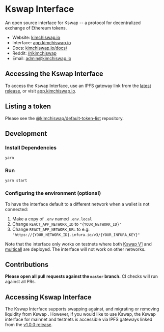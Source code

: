 # Kswap Interface


An open source interface for Kswap -- a protocol for decentralized exchange of Ethereum tokens.

- Website: [kimchiswap.io](https://kimchiswap.io/)
- Interface: [app.kimchiswap.io](https://app.kimchiswap.io)
- Docs: [kimchiswap.io/docs/](https://kimchiswap.io/docs/)
- Reddit: [/r/kimchiswap](https://www.reddit.com/r/kimchiswap/)
- Email: [admin@kimchiswap.io](mailto:admin@kimchiswap.io)

## Accessing the Kswap Interface

To access the Kswap Interface, use an IPFS gateway link from the
[latest release](https://github.com/kimchiswap/kswap-interface/releases/latest), 
or visit [app.kimchiswap.io](https://app.kimchiswap.io).

## Listing a token

Please see the
[@kimchiswap/default-token-list](https://github.com/kimchiswap/default-token-list) 
repository.

## Development

### Install Dependencies

```bash
yarn
```

### Run

```bash
yarn start
```

### Configuring the environment (optional)

To have the interface default to a different network when a wallet is not connected:

1. Make a copy of `.env` named `.env.local`
2. Change `REACT_APP_NETWORK_ID` to `"{YOUR_NETWORK_ID}"`
3. Change `REACT_APP_NETWORK_URL` to e.g. `"https://{YOUR_NETWORK_ID}.infura.io/v3/{YOUR_INFURA_KEY}"` 

Note that the interface only works on testnets where both 
[Kswap V1](https://kimchiswap.io/docs/v1/smart-contracts/factory/) and 
[multicall](https://github.com/makerdao/multicall) are deployed.
The interface will not work on other networks.

## Contributions

**Please open all pull requests against the `master` branch.** 
CI checks will run against all PRs.

## Accessing Kswap Interface 

The Kswap Interface supports swapping against, and migrating or removing liquidity from Kswap . However,
if you would like to use Kswap, the Kswap interface for mainnet and testnets is accessible via IPFS gateways 
linked from the [v1.0.0 release](https://github.com/kimchiswap/Kswap-interface/releases/tag/v1.0.0).
